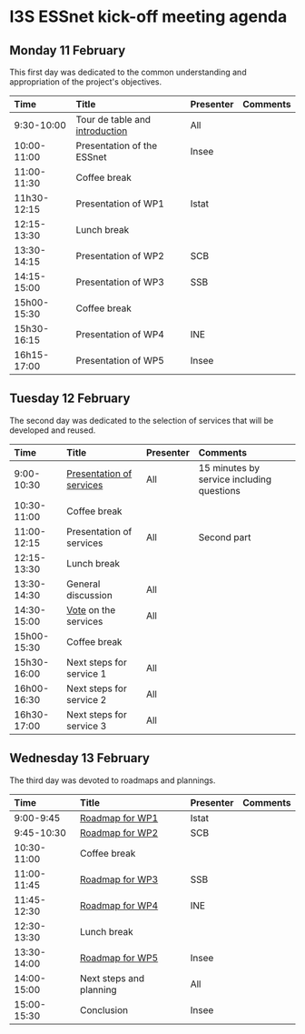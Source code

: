 # I3S ESSnet kick-off meeting agenda

## Monday 11 February

This first day was dedicated to the common understanding and appropriation of the project's objectives.

| Time  | Title | Presenter | Comments |
|:--|:--|:--|:--|
| 9:30-10:00 | Tour de table and [introduction](welcome.md) | All |   |
| 10:00-11:00 | Presentation of the ESSnet | Insee |   |
| 11:00-11:30 | Coffee break |   |   |
| 11h30-12:15 | Presentation of WP1 | Istat |   |
| 12:15-13:30 | Lunch break |  |   |
| 13:30-14:15 | Presentation of WP2 | SCB  |   |
| 14:15-15:00 | Presentation of WP3 | SSB |   |
| 15h00-15:30 | Coffee break |   |   |
| 15h30-16:15 | Presentation of WP4 | INE |   |
| 16h15-17:00 | Presentation of WP5 | Insee |   |


## Tuesday 12 February

The second day was dedicated to the selection of services that will be developed and reused.

| Time  | Title | Presenter | Comments |
|:--|:--|:--|:--|
| 9:00-10:30 | [Presentation of services](wp1/service-descriptions.md) | All | 15 minutes by service including questions |
| 10:30-11:00 | Coffee break |  |   |
| 11:00-12:15 | Presentation of services | All | Second part |
| 12:15-13:30 | Lunch break |  |   |
| 13:30-14:30 | General discussion | All  |   |
| 14:30-15:00 | [Vote](wp1/service-selection.md) on the services | All |   |
| 15h00-15:30 | Coffee break |   |   |
| 15h30-16:00 | Next steps for service 1 | All |   |
| 16h00-16:30 | Next steps for service 2 | All |   |
| 16h30-17:00 | Next steps for service 3 | All |   |

## Wednesday 13 February

The third day was devoted to roadmaps and plannings.

| Time  | Title | Presenter | Comments |
|:--|:--|:--|:--|
| 9:00-9:45 | [Roadmap for WP1](next-steps-wp1.md) | Istat |   |
| 9:45-10:30 | [Roadmap for WP2](next-steps-wp2.md) | SCB |   |
| 10:30-11:00 | Coffee break |   |   |
| 11:00-11:45 | [Roadmap for WP3](next-steps-wp3.md) | SSB |   |
| 11:45-12:30 | [Roadmap for WP4](next-steps-wp4.md) | INE |   |
| 12:30-13:30 | Lunch break |  |   |  |   |
| 13:30-14:00 | [Roadmap for WP5](next-steps-wp5.md) | Insee |   |
| 14:00-15:00 | Next steps and planning | All |   |
| 15:00-15:30 | Conclusion | Insee |   |